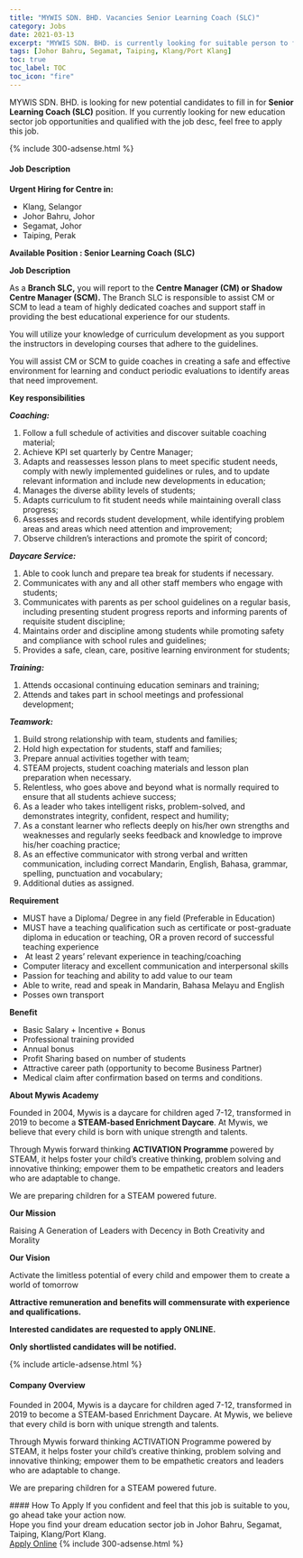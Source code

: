 ```yaml
---
title: "MYWIS SDN. BHD. Vacancies Senior Learning Coach (SLC)" 
category: Jobs 
date: 2021-03-13 
excerpt: "MYWIS SDN. BHD. is currently looking for suitable person to fill in the Senior Learning Coach (SLC) which positioned at Johor Bahru, Segamat, Taiping, Klang/Port Klang" 
tags: [Johor Bahru, Segamat, Taiping, Klang/Port Klang] 
toc: true 
toc_label: TOC 
toc_icon: "fire" 
--- 
```


<p>MYWIS SDN. BHD. is looking for new potential candidates to fill in for <b>Senior Learning Coach (SLC)</b> position. If you currently looking for new education sector job opportunities and qualified with the job desc, feel free to apply this job.
</p>{% include 300-adsense.html %} 
<div><div><h4>Job Description</h4></div><div><div><span><div><p><strong>Urgent Hiring for Centre in:</strong></p><ul><li>Klang, Selangor</li><li>Johor Bahru, Johor</li><li>Segamat, Johor</li><li>Taiping, Perak</li></ul><p><strong>Available Position : Senior Learning Coach (SLC)</strong></p><p><strong>Job Description</strong></p><p>As a <strong>Branch SLC,</strong> you will report to the <strong>Centre Manager (CM) or Shadow Centre Manager (SCM).&#160;</strong>The Branch SLC is responsible to assist CM or SCM to lead a team of highly dedicated coaches and support staff in providing the best educational experience for our students.&#160;</p><p>You will utilize your knowledge of curriculum development as you support the instructors in developing courses that adhere to the guidelines.&#160;</p><p>You will assist CM or SCM to guide coaches in creating a safe and effective environment for learning and conduct periodic evaluations to identify areas that need improvement.</p><p><strong>Key responsibilities</strong></p><p><strong><em>Coaching:</em></strong></p><ol><li>Follow a full schedule of activities and discover suitable coaching material;</li><li>Achieve KPI set quarterly by Centre Manager;</li><li>Adapts and reassesses lesson plans to meet specific student needs, comply with newly implemented guidelines or rules, and to update relevant information and include new developments in education;</li><li>Manages the diverse ability levels of students;</li><li>Adapts curriculum to fit student needs while maintaining overall class progress;</li><li>Assesses and records student development, while identifying problem areas and areas which need attention and improvement;</li><li>Observe children&#8217;s interactions and promote the spirit of concord;</li></ol><p><strong><em>Daycare Service:</em></strong></p><ol><li>Able to cook lunch and prepare tea break for students if necessary.</li><li>Communicates with any and all other staff members who engage with students;</li><li>Communicates with parents as per school guidelines on a regular basis, including presenting student progress reports and informing parents of requisite student discipline;</li><li>Maintains order and discipline among students while promoting safety and compliance with school rules and guidelines;</li><li>Provides a safe, clean, care, positive learning environment for students;</li></ol><p><strong><em>Training:</em></strong></p><ol><li>Attends occasional continuing education seminars and training;</li><li>Attends and takes part in school meetings and professional development;</li></ol><p><strong><em>Teamwork:</em></strong></p><ol><li>Build strong relationship with team, students and families;</li><li>Hold high expectation for students, staff and families;</li><li>Prepare annual activities together with team;</li><li>STEAM projects, student coaching materials and lesson plan preparation when necessary.</li><li>Relentless, who goes above and beyond what is normally required to ensure that all students achieve success;</li><li>As a leader who takes intelligent risks, problem-solved, and demonstrates integrity, confident, respect and humility;</li><li>As a constant learner who reflects deeply on his/her own strengths and weaknesses and regularly seeks feedback and knowledge to improve his/her coaching practice;</li><li>As an effective communicator with strong verbal and written communication, including correct Mandarin, English, Bahasa, grammar, spelling, punctuation and vocabulary;</li><li>Additional duties as assigned.</li></ol><p><strong>Requirement</strong></p><ul><li>MUST have a Diploma/ Degree in any field (Preferable in Education)</li><li>MUST have a teaching qualification such as certificate or post-graduate diploma in education or teaching, OR a proven record of successful teaching experience</li><li>&#160;At least 2 years&#8217; relevant experience in teaching/coaching</li><li>Computer literacy and excellent communication and interpersonal skills</li><li>Passion for teaching and ability to add value to our team</li><li>Able to write, read and speak in Mandarin, Bahasa Melayu and English</li><li>Posses own transport</li></ul><p><strong>Benefit</strong></p><ul><li>Basic Salary + Incentive + Bonus</li><li>Professional training provided</li><li>Annual bonus</li><li>Profit Sharing based on number of students</li><li>Attractive career path (opportunity to become Business Partner)</li><li>Medical claim after confirmation based on terms and conditions.</li></ul><p><strong>About Mywis Academy</strong></p><p>Founded in 2004, Mywis is a<strong> </strong>daycare for children aged 7-12, transformed in 2019 to become a <strong>STEAM-based Enrichment Daycare</strong>. At Mywis, we believe that every child is born with unique strength and talents.</p><p>Through Mywis forward thinking <strong>ACTIVATION Programme </strong>powered by STEAM, it helps foster your child&#8217;s creative thinking, problem solving and innovative thinking; empower them to be empathetic creators and leaders who are adaptable to change.</p><p>We are preparing children for a STEAM powered future.&#160;</p><p><strong>Our Mission</strong></p><p>Raising A Generation of Leaders with Decency in Both Creativity and Morality</p><p><strong>Our Vision</strong></p><p>Activate the limitless potential of every child and empower them to create a world of tomorrow</p><p><strong>Attractive remuneration and benefits will commensurate with experience and qualifications.</strong></p><p><strong>Interested candidates are requested to apply ONLINE.</strong></p><p><strong>Only shortlisted candidates will be notified.</strong></p></div></span></div></div></div> 
{% include article-adsense.html %} 
<div><div><h4>Company Overview</h4></div><div><div><span><div><p>Founded in 2004, Mywis is a daycare for children aged 7-12, transformed in 2019 to become a STEAM-based Enrichment Daycare. At Mywis, we believe that every child is born with unique strength and talents. </p><p>Through Mywis forward thinking ACTIVATION Programme powered by STEAM, it helps foster your child&#8217;s creative thinking, problem solving and innovative thinking; empower them to be empathetic creators and leaders who are adaptable to change. </p><p>We are preparing children for a STEAM powered future.&#160;</p></div></span></div></div></div> 
#### How To Apply 
If you confident and feel that this job is suitable to you, go ahead take your action now. <br/> 
Hope you find your dream education sector job in Johor Bahru, Segamat, Taiping, Klang/Port Klang. <br/> 
<a href="https://www.jobstreet.com.my/en/job/senior-learning-coach-slc-4502709?jobId=jobstreet-my-job-4502709" class="btn btn--info" target="_blank" rel="nofollow noopenner">Apply Online</a> 
{% include 300-adsense.html %} 